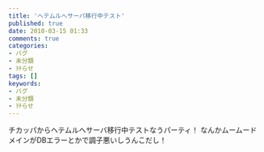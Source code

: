 ```yaml
---
title: 'ヘテムルへサーバ移行中テスト'
published: true
date: 2010-03-15 01:33
comments: true
categories:
- バグ
- 未分類
- ｦﾁらせ
tags: []
keywords:
- バグ
- 未分類
- ｦﾁらせ
---
```

チカッパからヘテムルへサーバ移行中テストなうパーティ！
なんかムームードメインがDBエラーとかで調子悪いしうんこだし！